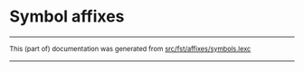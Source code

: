 
# Symbol affixes

* * *

<small>This (part of) documentation was generated from [src/fst/affixes/symbols.lexc](https://github.com/giellalt/lang-nio/blob/main/src/fst/affixes/symbols.lexc)</small>

---

